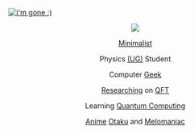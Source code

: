 <p><a href="https://en.wikipedia.org/wiki/Linear_algebra"><img src="https://komarev.com/ghpvc/?username=sadhukhanr&label=[eye 👁]&labelColor=ffffff&color=8f8f8f&style=for-the-badge" alt="i'm gone :)" /></a></p>
<p align="center"><a href="https://en.wikipedia.org/wiki/Stephen_Hawking"><img src="https://blogger.googleusercontent.com/img/b/R29vZ2xl/AVvXsEhxRZBTuRCBMWdk1T3PQhZntD86MYyViN2XNMcPBmFfxew4p6ux0PgcIywJUDPBvCXsYdoJFX5R_TZR0o7s7zmhr2K-bcf_LHL4FZ62MnuUdh6nAXrhhH4Wf8DZk14mqhJBBu-QeKY-Q3OBwyHCae4MkEp2H9Qtv819hXJzsVbXro5EMCqUFYIpePHsow/s1600/08.png"></a></p>

<p align="center"><a href="https://www.google.com/search?q=what%20do%20you%20mean%20by%20minimalist">Minimalist</a></p>
<p align="center">Physics <a href="https://en.wikipedia.org/wiki/Undergraduate_education">(UG)</a> Student</p>
<p align="center">Computer <a href="https://en.wikipedia.org/wiki/Geek">Geek</a></p>
<p align="center"><a href="https://en.wikipedia.org/wiki/Research">Researching</a> on <a href="https://en.wikipedia.org/wiki/Quantum_field_theory">QFT</a></p>
<p align="center">Learning <a href="https://en.wikipedia.org/wiki/Quantum_computing">Quantum Computing</a></p>
<p align="center"><a href="https://en.wikipedia.org/wiki/Anime">Anime</a> <a href="https://en.wikipedia.org/wiki/Otaku">Otaku</a> and <a href="https://en.wiktionary.org/wiki/melomaniac">Melomaniac</a></p>
